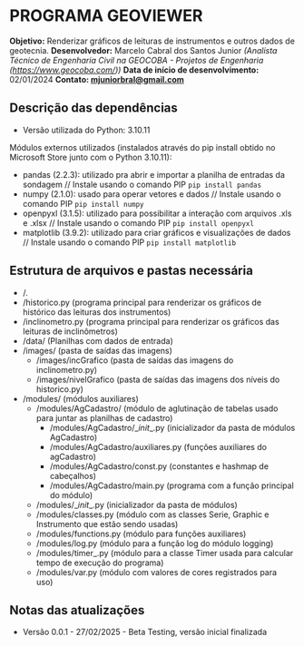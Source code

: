 # PROGRAMA GEOVIEWER
**Objetivo:** Renderizar gráficos de leituras de instrumentos e outros dados de geotecnia.
**Desenvolvedor:** Marcelo Cabral dos Santos Junior *(Analista Técnico de Engenharia Civil na GEOCOBA - Projetos de Engenharia (https://www.geocoba.com/))*
**Data de início de desenvolvimento:** 02/01/2024
**Contato: mjuniorbral@gmail.com**

## Descrição das dependências
- Versão utilizada do Python: 3.10.11

Módulos externos utilizados (instalados através do pip install obtido no Microsoft Store junto com o Python 3.10.11):
- pandas (2.2.3): utilizado pra abrir e importar a planilha de entradas da sondagem // Instale usando o comando PIP ``pip install pandas``
- numpy (2.1.0): usado para operar vetores e dados // Instale usando o comando PIP ``pip install numpy``
- openpyxl (3.1.5): utilizado para possibilitar a interação com arquivos .xls e .xlsx // Instale usando o comando PIP ``pip install openpyxl``
- matplotlib (3.9.2): utilizado para criar gráficos e visualizações de dados // Instale usando o comando PIP `pip install matplotlib`

## Estrutura de arquivos e pastas necessária
- /.
- /historico.py (programa principal para renderizar os gráficos de histórico das leituras dos instrumentos)
- /inclinometro.py (programa principal para renderizar os gráficos das leituras de inclinômetros)
- /data/ (Planilhas com dados de entrada)
- /images/ (pasta de saídas das imagens)
    - /images/incGrafico (pasta de saídas das imagens do inclinometro.py)
    - /images/nivelGrafico (pasta de saídas das imagens dos níveis do historico.py)
- /modules/ (módulos auxiliares)
    - /modules/AgCadastro/ (módulo de aglutinação de tabelas usado para juntar as planilhas de cadastro)
        - /modules/AgCadastro/\__init__.py (inicializador da pasta de módulos AgCadastro)
        - /modules/AgCadastro/auxiliares.py (funções auxiliares do agCadastro)
        - /modules/AgCadastro/const.py (constantes e hashmap de cabeçalhos)
        - /modules/AgCadastro/main.py (programa com a função principal do módulo)
    - /modules/\__init__.py (inicializador da pasta de módulos)
    - /modules/classes.py (módulo com as classes Serie, Graphic e Instrumento que estão sendo usadas)
    - /modules/functions.py (módulo para funções auxiliares)
    - /modules/log.py (módulo para a função log do módulo logging)
    - /modules/timer_.py (módulo para a classe Timer usada para calcular tempo de execução do programa)
    - /modules/var.py (módulo com valores de cores registrados para uso)

## Notas das atualizações
- Versão 0.0.1 - 27/02/2025 - Beta Testing, versão inicial finalizada

